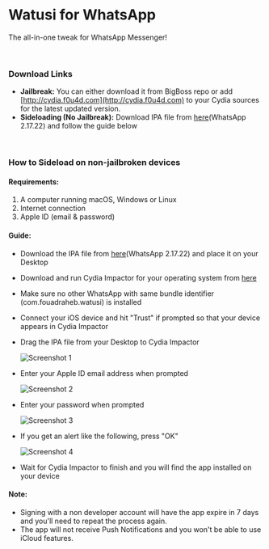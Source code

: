 # Watusi for WhatsApp

The all-in-one tweak for WhatsApp Messenger!

&nbsp;

### Download Links

* **Jailbreak:** You can either download it from BigBoss repo or add [http://cydia.f0u4d.com](http://cydia.f0u4d.com) to your Cydia sources for the latest updated version.
* **Sideloading (No Jailbreak):** Download IPA file from [here](https://mega.nz/#!QaZjkAjR!iXmTi2hrlhtA-wx0hjZgybgHDXPPy48z2WA9INYxWK4)(WhatsApp 2.17.22) and follow the guide below

&nbsp;

### How to Sideload on non-jailbroken devices

#### Requirements:

1. A computer running macOS, Windows or Linux
2. Internet connection
3. Apple ID (email & password)

#### Guide:

* Download the IPA file from [here](https://mega.nz/#!QaZjkAjR!iXmTi2hrlhtA-wx0hjZgybgHDXPPy48z2WA9INYxWK4)(WhatsApp 2.17.22) and place it on your Desktop

* Download and run Cydia Impactor for your operating system from [here](http://www.cydiaimpactor.com)

* Make sure no other WhatsApp with same bundle identifier (com.fouadraheb.watusi) is installed

* Connect your iOS device and hit "Trust" if prompted so that your device appears in Cydia Impactor

* Drag the IPA file from your Desktop to Cydia Impactor

  
  ![Screenshot 1](https://raw.githubusercontent.com/FouadRaheb/Watusi-for-WhatsApp/master/images/1.png "Screenshot 1")

* Enter your Apple ID email address when prompted 



  ![Screenshot 2](https://raw.githubusercontent.com/FouadRaheb/Watusi-for-WhatsApp/master/images/2.png "Screenshot 2")

* Enter your password when prompted 



  ![Screenshot 3](https://raw.githubusercontent.com/FouadRaheb/Watusi-for-WhatsApp/master/images/3.png "Screenshot 3")

* If you get an alert like the following, press "OK"


  ![Screenshot 4](https://raw.githubusercontent.com/FouadRaheb/Watusi-for-WhatsApp/master/images/4.png "Screenshot 4")

* Wait for Cydia Impactor to finish and you will find the app installed on your device

#### Note:

* Signing with a non developer account will have the app expire in 7 days and you'll need to repeat the process again.
* The app will not receive Push Notifications and you won't be able to use iCloud features.
